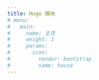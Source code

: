 ```yaml
---
title: Hugo 模块
# menu:
#   main:
#     name: 主页
#     weight: 1
#     params:
#       icon:
#         vendor: bootstrap
#         name: house
---
```

